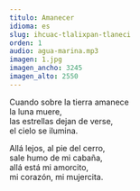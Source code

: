 ```yaml
---
titulo: Amanecer
idioma: es
slug: ihcuac-tlalixpan-tlaneci
orden: 1
audio: agua-marina.mp3
imagen: 1.jpg
imagen_ancho: 3245
imagen_alto: 2550
---
```


Cuando sobre la tierra amanece<br>
la luna muere,<br>
las estrellas dejan de verse,<br>
el cielo se ilumina.

Allá lejos, al pie del cerro,<br>
sale humo de mi cabaña,<br>
allá está mi amorcito,<br>
mi corazón, mi mujercita.
